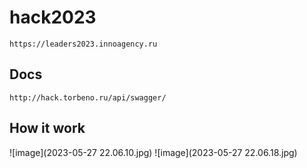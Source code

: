 # hack2023
```
https://leaders2023.innoagency.ru
```

## Docs
```
http://hack.torbeno.ru/api/swagger/
```

## How it work
![image](2023-05-27 22.06.10.jpg)
![image](2023-05-27 22.06.18.jpg)